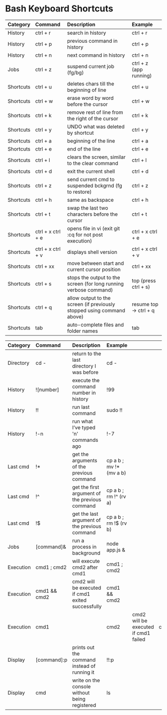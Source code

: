 # Bash Keyboard Shortcuts

| Category | Command | Description | Example |
| :--- | :--- | :--- | :--- |
| History | ctrl + r | search in history | ctrl + r |
| History | ctrl + p | previous command in history | ctrl + p |
| History | ctrl + n | next command in history | ctrl + n |
| Jobs | ctrl + z | suspend current job \(fg/bg\) | ctrl + z \(app running\) |
| Shortcuts | ctrl + u | deletes chars till the beginning of line | ctrl + u |
| Shortcuts | ctrl + w | erase word by word before the cursor | ctrl + w |
| Shortcuts | ctrl + k | remove rest of line from the right of the cursor | ctrl + k |
| Shortcuts | ctrl + y | UNDO what was deleted by shortcut | ctrl + y |
| Shortcuts | ctrl + a | beginning of the line | ctrl + a |
| Shortcuts | ctrl + e | end of the line | ctrl + e |
| Shortcuts | ctrl + l | clears the screen, similar to the clear command | ctrl + l |
| Shortcuts | ctrl + d | exit the current shell | ctrl + d |
| Shortcuts | ctrl + z | send current cmd to suspended bckgrnd \(fg to restore\) | ctrl + z |
| Shortcuts | ctrl + h | same as backspace | ctrl + h |
| Shortcuts | ctrl + t | swap the last two characters before the cursor | ctrl + t |
| Shortcuts | ctrl + x ctrl + e | opens file in vi \(exit git :cq for not post execution\) | ctrl + x ctrl + e |
| Shortcuts | ctrl + x ctrl + v | displays shell version | ctrl + x ctrl + v |
| Shortcuts | ctrl + xx | move between start and current cursor position | ctrl + xx |
| Shortcuts | ctrl + s | stops the output to the screen \(for long running verbose command\) | top \(press ctrl + s\) |
| Shortcuts | ctrl + q | allow output to the screen \(if previously stopped using command above\) | resume top -&gt; ctrl + q |
| Shortcuts | tab | auto-complete files and folder names | tab |

| Category | Command | Description | Example |  |  |  |  |
| :--- | :--- | :--- | :--- | :--- | :--- | :--- | :--- |
| Directory | cd - | return to the last directory I was before | cd - |  |  |  |  |
| History | !\[number\] | execute the command number in history | !99 |  |  |  |  |
| History | !! | run last command | sudo !! |  |  |  |  |
| History | !-n | run what I’ve typed 'n' commands ago | !-7 |  |  |  |  |
| Last cmd | !\* | get the arguments of the previous command | cp a b ; mv !\* \(mv a b\) |  |  |  |  |
| Last cmd | !^ | get the first argument of the previous command | cp a b ; rm !^ \(rv a\) |  |  |  |  |
| Last cmd | !$ | get the last argument of the previous command | cp a b ; rm !$ \(rv b\) |  |  |  |  |
| Jobs | \[command\]& | run a process in background | node app.js & |  |  |  |  |
| Execution | cmd1 ; cmd2 | will execute cmd2 after cmd1 | cmd1 ; cmd2 |  |  |  |  |
| Execution | cmd1 && cmd2 | cmd2 will be executed if cmd1 exited successfully | cmd1 && cmd2 |  |  |  |  |
| Execution | cmd1 |  | cmd2 | cmd2 will be executed if cmd1 failed | cmd1 |  | cmd2 |
| Display | \[command\]:p | prints out the command instead of running it | !!:p |  |  |  |  |
| Display | cmd | write on the console without being registered | ls |  |  |  |  |

